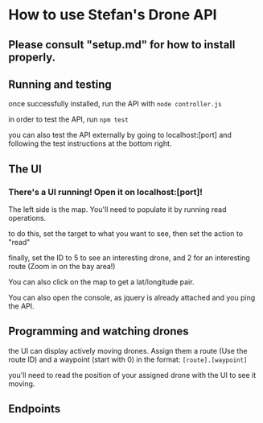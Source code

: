 # How to use Stefan's Drone API
## Please consult "setup.md" for how to install properly.

## Running and testing
once successfully installed, run the API with ``node controller.js``

in order to test the API, run ``npm test``

you can also test the API externally by going to localhost:[port] and following the test instructions at the bottom right.

## The UI
### There's a UI running! Open it on localhost:[port]!
The left side is the map. You'll need to populate it by running read operations.

to do this, set the target to what you want to see, then set the action to "read"

finally, set the ID to 5 to see an interesting drone, and 2 for an interesting route (Zoom in on the bay area!)

You can also click on the map to get a lat/longitude pair.

You can also open the console, as jquery is already attached and you ping the API.

## Programming and watching drones
the UI can display actively moving drones. Assign them a route (Use the route ID) and a waypoint (start with 0) in the format:
``[route].[waypoint]``

you'll need to read the position of your assigned drone with the UI to see it moving. 

## Endpoints